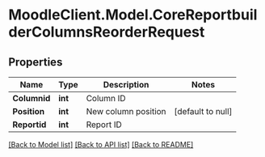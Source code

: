 # MoodleClient.Model.CoreReportbuilderColumnsReorderRequest

## Properties

Name | Type | Description | Notes
------------ | ------------- | ------------- | -------------
**Columnid** | **int** | Column ID | 
**Position** | **int** | New column position | [default to null]
**Reportid** | **int** | Report ID | 

[[Back to Model list]](../README.md#documentation-for-models) [[Back to API list]](../README.md#documentation-for-api-endpoints) [[Back to README]](../README.md)

